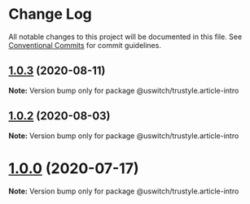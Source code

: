 # Change Log

All notable changes to this project will be documented in this file.
See [Conventional Commits](https://conventionalcommits.org) for commit guidelines.

## [1.0.3](https://github.com/uswitch/trustyle/compare/@uswitch/trustyle.article-intro@1.0.1...@uswitch/trustyle.article-intro@1.0.3) (2020-08-11)

**Note:** Version bump only for package @uswitch/trustyle.article-intro





## [1.0.2](https://github.com/uswitch/trustyle/compare/@uswitch/trustyle.article-intro@1.0.1...@uswitch/trustyle.article-intro@1.0.2) (2020-08-03)

**Note:** Version bump only for package @uswitch/trustyle.article-intro





# [1.0.0](https://github.com/uswitch/trustyle/compare/@uswitch/trustyle.article-intro@0.3.1...@uswitch/trustyle.article-intro@1.0.0) (2020-07-17)

**Note:** Version bump only for package @uswitch/trustyle.article-intro
